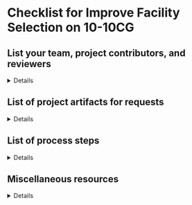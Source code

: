 # Checklist for Improve Facility Selection on 10-10CG

## List your team, project contributors, and reviewers
<Details>

### Product Team
- **OCTO-DE Product Lead**: Patrick Bateman
- **Product Manager**: Heather Justice
- **FE Engineer**: Brandon Cooper & Mitch Saltykov
- **BE Engineer**: Brandon Cooper & Mitch Saltykov
- **Designer**: Jessica Stump
- **Researcher**: Jessica Stump
- **Slack channel**: 1010-health-apps
- **GitHub tag**: cg-facilities

</Details>

## List of project artifacts for requests

<Details>

- [Project epic # 19433](https://app.zenhub.com/workspaces/10-10-health-apps-5fff0cfd1462b6000e320fc7/issues/department-of-veterans-affairs/va.gov-team/19433)
- [10-10CG Product outline](https://github.com/department-of-veterans-affairs/va.gov-team/blob/master/products/caregivers/10-10CG%20Caregiver%20application%20product-outline.md)
- [Initiative brief](https://github.com/department-of-veterans-affairs/va.gov-team/blob/master/products/caregivers/Improve%20Facility%20Selection/Improve%20Facility%20Selection%20-%20Initiative%20Brief.md)
- Whiteboard sketch or other lo-fi prototypes or wireframes
     - [Figma Designs](https://www.figma.com/design/TxXD5bGUOhbHHWLb85GPjK/10-10CG?node-id=2478-18708&node-type=SECTION&t=LIbnyXIFEnPa5jZz-0)
- [Research plan ](https://github.com/department-of-veterans-affairs/va.gov-team/blob/master/products/caregivers/Improve%20Facility%20Selection/Research/research-plan.md)
- [Conversation guide](https://github.com/department-of-veterans-affairs/va.gov-team/blob/master/products/caregivers/Improve%20Facility%20Selection/Research/conversation-guide.md)
- North Star and KPIs for the product
- Product URL(s)
     - [Staging](https://staging.va.gov/family-member-benefits/apply-for-caregiver-assistance-form-10-10cg/introduction)
     - [Production](https://www.va.gov/family-member-benefits/apply-for-caregiver-assistance-form-10-10cg/introduction)
- [Use cases](https://github.com/department-of-veterans-affairs/va.gov-team-sensitive/blob/master/Administrative/vagov-users/staging-test-accounts-10-10cg-facility-selection.md)
- [Finalized design](https://www.figma.com/design/TxXD5bGUOhbHHWLb85GPjK/10-10CG?node-id=2478-18708&node-type=SECTION&t=LIbnyXIFEnPa5jZz-0)
- [Content brief](https://github.com/department-of-veterans-affairs/va.gov-team/issues/55327)
- [Regression test plans](https://dsvavsp.testrail.io/index.php?/runs/view/6235)
- TestRail 
     - [Test plans](https://dsvavsp.testrail.io/index.php?/plans/view/6233)
- [Technical diagrams](https://github.com/department-of-veterans-affairs/va.gov-team/blob/master/products/caregivers/eng-docs/10-10CG%20Sequence%20Diagram.md) (architecture diagram, sequence diagram)
- [Endpoint Monitoring playbook](https://github.com/department-of-veterans-affairs/va.gov-team/blob/master/products/caregivers/10-10CG%20Form/Endpoint%20Monitoring%20%26%20Zero%20Silent%20Failures/10-10CG%20Monitor%20Playbook.md)
- [Release plan](https://github.com/department-of-veterans-affairs/va.gov-team/blob/master/products/caregivers/Improve%20Facility%20Selection/10-10CG%20Facility%20Selection%20-%20Release%20Plan.md)
- Product guide for contact center

</Details>
     
## List of process steps

<Details>

- [x] Create Initiative Brief with the Problem Statement and as many details known
     - [x] Update the Initiative Brief after each step with links to the artifacts and more details known
- [x] Discovery
     - [x] What is the problem to be solved
     - [x] What solutions have been made (internal or external) to resolve this problem
     - [x] What are the possible solutions
     - [x] How would they solve the problem
     - [x] What are the efforts involved (time, design, technical)
     - [x] What is the ROI potential for each solution
     - [x] Does the solution require engagement with downstream system
          - [x] Is there a data change, and can the downstream system accept the data?
- [x] Create Epic and corresponding stories to align with the work needed (start with this list!)
- [x] Initial design
     - [x] Lo-Fi design ideas
     - [x] Presentation and agreement with the team on direction
          - [x] Confirm Frontend and Backend efforts
     - [x] Presentation to Stakeholders and downstream system representatives
- [x] Submit Collaboration Cycle request ticket #51980
     - [x] Review Collaboration Cycle pages
     - [x] Start gathering artifacts (list above)
     - [ ] Maintain this checklist of artifacts, updating as they are shared
- [x] Schedule Design Intent review - Refer back to the initial Collaboration Cycle Request ticket
     - [x] Present design and obtain feedback
- [ ] Sign up for a Product Review session to present the initiative
- [x] Request Content & IA review - Refer back to the initial Collaboration Cycle Request ticket
- [x] Finalize design with feedback
     - [x] Present to team, stakeholders and any other interested parties
- [N/A] Create prototype or basic working functionality in environments
     - [ ] The team can determine the best path, used for research
- [x] Create Research Plan and Conversation Guide
- [N/A] Schedule Midpoint Review - Refer back to the initial Collaboration Cycle Request ticket
- [x] Create Use Cases
     - [N/A] Identify test users
- [x] Complete development
     - [x] Engineers work with Designers on any questions/clarifications
     - [x] Present to team for validation
     - [x] Present to Stakeholders for validation
- [x] Complete QA and Accessibility QA
- [x] Engage downstream system team for End-to-End QA coordination
     - [x] Create E2E use cases and document results
     - [x] Obtain signoff from downstream system team
- [x] Request Analytics review - Refer back to the initial Collaboration Cycle Request ticket
- [x] Request Staging Review - Refer back to the initial Collaboration Cycle Request ticket
     - [x] Review findings with the team
     - [x] Create tickets for work to be completed before launch
- [x] Create Usability and/or UAT research plan and conversation guide
- [x] Request Research Plan review
- [x] Schedule Usability/UAT sessions with Perigean
- [x] Conduct Usability/UAT sessions
     - [x] Synthesize research findings, if needed (not usually needed for UAT)
     - [x] Review findings with the team
     - [x] Make any necessary tickets/changes for design and/or development
- [x] Complete any Design and/or Development work from Usability/UAT sessions
- [x] Update Error matrix documentation with any new error states
- [x] Update any FE and/or BE Engineering documentation
- [x] Request Privacy, Security, Infrastructure readiness review - Refer back to the initial Collaboration Cycle Request ticket
- [x] Update Contact Center guide
- [x] Submit Contact Center guide review ticket
- [x] Create Release Plan
     - [x] Include E2E test results & signoff
- [x] Conduct Launch Go/No Go with the team
     - [x] Review Release Plan
- [ ] Launch in a phased manner, according to Release Plan
- [ ] Continuous check-ins with downstream system
- [ ] Schedule or close all remaining tickets
     - Some tickets may be backlogged for future work, as they were not required to launch

</Details>

## Miscellaneous resources

<Details>

- [Transition doc](https://github.com/department-of-veterans-affairs/va.gov-team/blob/master/products/caregivers/Transition%20hub/In%20progress%20features/Facility%20selection.md)
- [Design Intent](https://app.zenhub.com/workspaces/10-10-health-apps-5fff0cfd1462b6000e320fc7/issues/department-of-veterans-affairs/va.gov-team/27066)
- [Design feedback](https://app.zenhub.com/workspaces/10-10-health-apps-5fff0cfd1462b6000e320fc7/issues/department-of-veterans-affairs/va.gov-team/27228)
- [LH Facility API info](https://developer.va.gov/explore/facilities)
- [Facility locator/LH API Integration info](https://github.com/department-of-veterans-affairs/va.gov-team/blob/master/products/facilities/facility-locator/engineering/facility-locator-integration-with-lighthouse.md)
- [Facility Locator product folder](https://github.com/department-of-veterans-affairs/va.gov-team/tree/master/products/facilities/facility-locator)
- [Facility Locator Engineering folder]( https://github.com/department-of-veterans-affairs/va.gov-team/tree/master/products/facilities/facility-locator/engineering
)

</Details>
